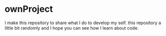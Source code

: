 # ownProject

I make this repository to share what I do to develop my self. this repository a little bit randomly and I hope you can see how I learn about code.
